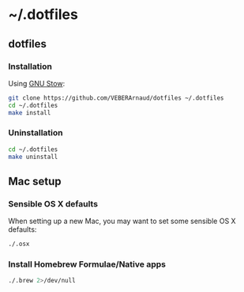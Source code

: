 # ~/.dotfiles

## dotfiles

### Installation

Using [GNU Stow](http://www.gnu.org/software/stow/):

```bash
git clone https://github.com/VEBERArnaud/dotfiles ~/.dotfiles
cd ~/.dotfiles
make install
```

### Uninstallation

```bash
cd ~/.dotfiles
make uninstall
```

## Mac setup

### Sensible OS X defaults

When setting up a new Mac, you may want to set some sensible OS X defaults:

```bash
./.osx
```

### Install Homebrew Formulae/Native apps

```bash
./.brew 2>/dev/null
```
